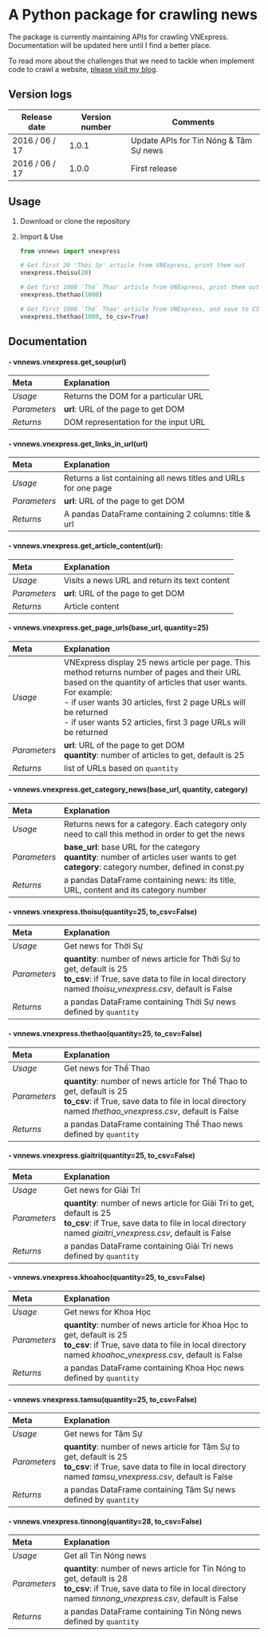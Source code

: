 # A Python package for crawling news
The package is currently maintaining APIs for crawling VNExpress. Documentation will be updated here until I find a better place.

To read more about the challenges that we need to tackle when implement code to crawl a website, [please visit my blog](http://hoanvu.github.io/2016/06/introducing-vnnews-package).

## Version logs

| Release date | Version number | Comments |
| -------------| -------------- | -------- |
| 2016 / 06 / 17 | 1.0.1 | Update APIs for Tin Nóng & Tâm Sự news | 
| 2016 / 06 / 17 | 1.0.0 | First release |

## Usage

1. Download or clone the repository

2. Import & Use

    ```python
    from vnnews import vnexpress
    
    # Get first 20 'Thời Sự' article from VNExpress, print them out
    vnexpress.thoisu(20) 
    
    # Get first 1000 'Thể Thao' article from VNExpress, print them out
    vnexpress.thethao(1000) 
    
    # Get first 1000 'Thể Thao' article from VNExpress, and save to CSV thethao_vnexpress.csv in local directory
    vnexpress.thethao(1000, to_csv=True)     
    ```
    
## Documentation

#### - vnnews.vnexpress.get_soup(url)

| Meta | Explanation |
| :---- | :----------- |
| *Usage* | Returns the DOM for a particular URL |
| *Parameters* | **url**: URL of the page to get DOM |
| *Returns* | DOM representation for the input URL |

#### - vnnews.vnexpress.get_links_in_url(url)

| Meta | Explanation |
| :---- | :----------- |
| *Usage* | Returns a list containing all news titles and URLs for one page |
| *Parameters* | **url**: URL of the page to get DOM |
| *Returns* | A pandas DataFrame containing 2 columns: title & url |

#### - vnnews.vnexpress.get_article_content(url):

| Meta | Explanation |
| :---- | :----------- |
| *Usage* | Visits a news URL and return its text content |
| *Parameters* | **url**: URL of the page to get DOM |
| *Returns* | Article content |

#### - vnnews.vnexpress.get_page_urls(base_url, quantity=25)

| Meta | Explanation |
| :---- | :----------- |
| *Usage* | VNExpress display 25 news article per page. This method returns number of pages and their URL based on the quantity of articles that user wants. For example: <br> - if user wants 30 articles, first 2 page URLs will be returned <br> - if user wants 52 articles, first 3 page URLs will be returned |
| *Parameters* | **url**: URL of the page to get DOM <br> **quantity**: number of articles to get, default is 25|
| *Returns* | list of URLs based on `quantity` |

#### - vnnews.vnexpress.get_category_news(base_url, quantity, category)

| Meta | Explanation |
| :---- | :----------- |
| *Usage* | Returns news for a category. Each category only need to call this method in order to get the news |
| *Parameters* | **base_url**: base URL for the category <br> **quantity**: number of articles user wants to get <br> **category**: category number, defined in const.py |
| *Returns* | a pandas DataFrame containing news: its title, URL, content and its category number |

#### - vnnews.vnexpress.thoisu(quantity=25, to_csv=False)

| Meta | Explanation |
| :---- | :----------- |
| *Usage* | Get news for Thời Sự |
| *Parameters* | **quantity**: number of news article for Thời Sự to get, default is 25 <br> **to_csv**: if True, save data to file in local directory named *thoisu_vnexpress.csv*, default is False|
| *Returns* | a pandas DataFrame containing Thời Sự news defined by `quantity` |

#### - vnnews.vnexpress.thethao(quantity=25, to_csv=False)

| Meta | Explanation |
| :---- | :----------- |
| *Usage* | Get news for Thể Thao |
| *Parameters* | **quantity**: number of news article for Thể Thao to get, default is 25 <br> **to_csv**: if True, save data to file in local directory named *thethao_vnexpress.csv*, default is False |
| *Returns* | a pandas DataFrame containing Thể Thao news defined by `quantity` |

#### - vnnews.vnexpress.giaitri(quantity=25, to_csv=False)

| Meta | Explanation |
| :---- | :----------- |
| *Usage* | Get news for Giải Trí |
| *Parameters* | **quantity**: number of news article for Giải Trí to get, default is 25 <br> **to_csv**: if True, save data to file in local directory named *giaitri_vnexpress.csv*, default is False |
| *Returns* | a pandas DataFrame containing Giải Trí news defined by `quantity` |

#### - vnnews.vnexpress.khoahoc(quantity=25, to_csv=False)

| Meta | Explanation |
| :---- | :----------- |
| *Usage* | Get news for Khoa Học |
| *Parameters* | **quantity**: number of news article for Khoa Học to get, default is 25 <br> **to_csv**: if True, save data to file in local directory named *khoahoc_vnexpress.csv*, default is False|
| *Returns* | a pandas DataFrame containing Khoa Học news defined by `quantity` |

#### - vnnews.vnexpress.tamsu(quantity=25, to_csv=False)

| Meta | Explanation |
| :---- | :----------- |
| *Usage* | Get news for Tâm Sự |
| *Parameters* | **quantity**: number of news article for Tâm Sự to get, default is 25  <br> **to_csv**: if True, save data to file in local directory named *tamsu_vnexpress.csv*, default is False|
| *Returns* | a pandas DataFrame containing Tâm Sự news defined by `quantity` |

#### - vnnews.vnexpress.tinnong(quantity=28, to_csv=False)

| Meta | Explanation |
| :---- | :----------- |
| *Usage* | Get all Tin Nóng news |
| *Parameters* | **quantity**: number of news article for Tin Nóng to get, default is 28 <br> **to_csv**: if True, save data to file in local directory named *tinnong_vnexpress.csv*, default is False|
| *Returns* | a pandas DataFrame containing Tin Nóng news defined by `quantity` |